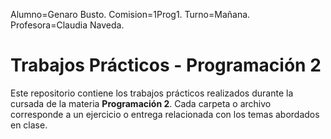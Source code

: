 Alumno=Genaro Busto.
Comision=1Prog1.
Turno=Mañana.
Profesora=Claudia Naveda.

# Trabajos Prácticos - Programación 2

Este repositorio contiene los trabajos prácticos realizados durante la cursada de la materia **Programación 2**. Cada carpeta o archivo corresponde a un ejercicio o entrega relacionada con los temas abordados en clase.

